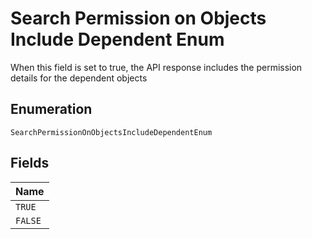 
# Search Permission on Objects Include Dependent Enum

When this field is set to true, the API response includes the permission details for the dependent objects

## Enumeration

`SearchPermissionOnObjectsIncludeDependentEnum`

## Fields

| Name |
|  --- |
| `TRUE` |
| `FALSE` |


